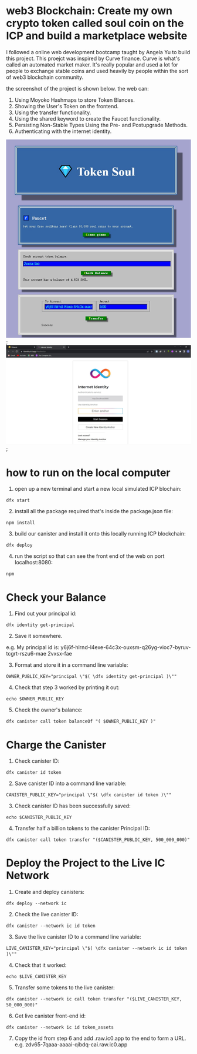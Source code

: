  #   web3 Blockchain: Create my own crypto token called soul coin on the ICP and build a marketplace website 
  I followed a online web development bootcamp taught by Angela Yu to build this project. This proejct was inspired by Curve finance. Curve is what's called an automated market maker. It's really popular and used a lot for people to exchange stable coins and used heavily by people within the sort of web3 blockchain community. 

  the screenshot of the project is shown below. the web can:
  1. Using Moyoko Hashmaps to store Token Blances.
  2. Showing the User's Token on the frontend.
  3. Using the transfer functionality.
  4. Using the shared keyword to create the Faucet functionality.
  5. Persisting Non-Stable Types Using the Pre- and Postupgrade Methods.
  6. Authenticating with the internet identity. 
  
  
  ![Alt text](/src/token_assets/assets/1.jpg ); 
  ![Alt text](/src/token_assets/assets/2.jpg );


# how to run on the local computer 

1. open up a new terminal and start a new local simulated ICP blochain:

```
dfx start 
```

2. install all the package required that's inside the package.json file:

```
npm install
```

3. build our canister and install it onto this locally running ICP blockchain:

```
dfx deploy
```
4. run the script so that can see the front end of the web on port localhost:8080:

```
npm 
```




# Check your Balance

1. Find out your principal id:

```
dfx identity get-principal
```

2. Save it somewhere.

e.g. My principal id is: y6j6f-hlrnd-l4exe-64c3x-ouxsm-q26yg-vioc7-byruv-tcgrt-rszu6-mae
2vxsx-fae


3. Format and store it in a command line variable:
```
OWNER_PUBLIC_KEY="principal \"$( \dfx identity get-principal )\""
```

4. Check that step 3 worked by printing it out:
```
echo $OWNER_PUBLIC_KEY
```

5. Check the owner's balance:
```
dfx canister call token balanceOf "( $OWNER_PUBLIC_KEY )"
```

# Charge the Canister


1. Check canister ID:
```
dfx canister id token
```

2. Save canister ID into a command line variable:
```
CANISTER_PUBLIC_KEY="principal \"$( \dfx canister id token )\""
```

3. Check canister ID has been successfully saved:
```
echo $CANISTER_PUBLIC_KEY
```

4. Transfer half a billion tokens to the canister Principal ID:
```
dfx canister call token transfer "($CANISTER_PUBLIC_KEY, 500_000_000)"
```

# Deploy the Project to the Live IC Network

1. Create and deploy canisters:

```
dfx deploy --network ic
```

2. Check the live canister ID:
```
dfx canister --network ic id token
```

3. Save the live canister ID to a command line variable:
```
LIVE_CANISTER_KEY="principal \"$( \dfx canister --network ic id token )\""
```

4. Check that it worked:
```
echo $LIVE_CANISTER_KEY
```

5. Transfer some tokens to the live canister:
```
dfx canister --network ic call token transfer "($LIVE_CANISTER_KEY, 50_000_000)"
```

6. Get live canister front-end id:
```
dfx canister --network ic id token_assets
```
7. Copy the id from step 6 and add .raw.ic0.app to the end to form a URL.
e.g. zdv65-7qaaa-aaaai-qibdq-cai.raw.ic0.app

